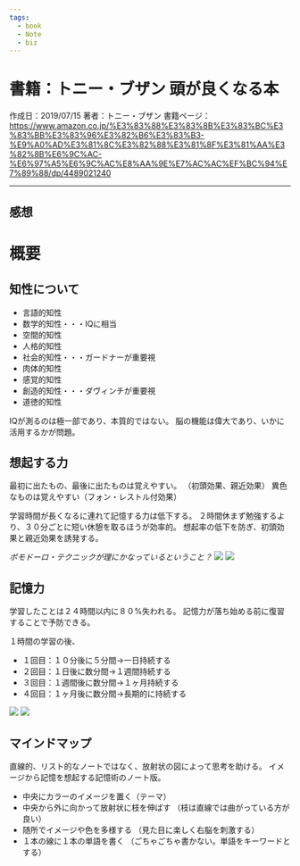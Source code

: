 ```yaml
---
tags:
  - book
  - Note
  - biz
---
```


# 書籍：トニー・ブザン 頭が良くなる本
作成日：2019/07/15
著者：トニー・ブザン
書籍ページ：https://www.amazon.co.jp/%E3%83%88%E3%83%8B%E3%83%BC%E3%83%BB%E3%83%96%E3%82%B6%E3%83%B3-%E9%A0%AD%E3%81%8C%E3%82%88%E3%81%8F%E3%81%AA%E3%82%8B%E6%9C%AC-%E6%97%A5%E6%9C%AC%E8%AA%9E%E7%AC%AC%EF%BC%94%E7%89%88/dp/4489021240

---

## 感想

# 概要
## 知性について
* 言語的知性
* 数学的知性・・・IQに相当
* 空間的知性
* 人格的知性
* 社会的知性・・・ガードナーが重要視
* 肉体的知性
* 感覚的知性
* 創造的知性・・・ダヴィンチが重要視
* 道徳的知性

IQが測るのは極一部であり、本質的ではない。
脳の機能は偉大であり、いかに活用するかが問題。

## 想起する力
最初に出たもの、最後に出たものは覚えやすい。
（初頭効果、親近効果）
異色なものは覚えやすい（フォン・レストル付効果）

学習時間が長くなるに連れて記憶する力は低下する。
２時間休まず勉強するより、３０分ごとに短い休憩を取るほうが効率的。
想起率の低下を防ぎ、初頭効果と親近効果を誘発する。

*ポモドーロ・テクニックが理にかなっているということ？*
![](https://i.imgur.com/1HaO0xt.jpg)
![](https://i.imgur.com/rBs7REQ.jpg)


## 記憶力
学習したことは２４時間以内に８０%失われる。
記憶力が落ち始める前に復習することで予防できる。

１時間の学習の後、
* １回目：１０分後に５分間→一日持続する
* ２回目：１日後に数分間→１週間持続する
* ３回目：１週間後に数分間→１ヶ月持続する
* ４回目：１ヶ月後に数分間→長期的に持続する

![](https://i.imgur.com/TCCrEzV.jpg)
![](https://i.imgur.com/P8InWn3.jpg)

## マインドマップ
直線的、リスト的なノートではなく、放射状の図によって思考を助ける。
イメージから記憶を想起する記憶術のノート版。

* 中央にカラーのイメージを置く（テーマ）
* 中央から外に向かって放射状に枝を伸ばす
（枝は直線では曲がっている方が良い）
* 随所でイメージや色を多様する
（見た目に楽しく右脳を刺激する）
* １本の線に１本の単語を書く
（ごちゃごちゃ書かない。単語をキーワードとする）
